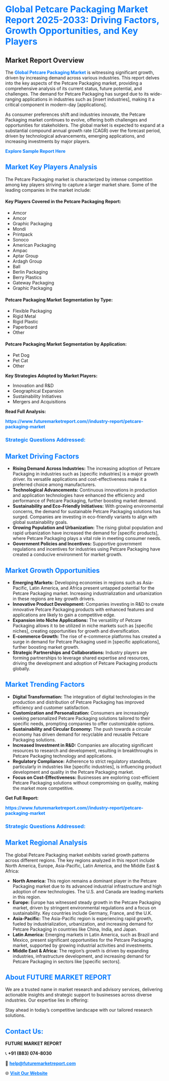 <h1 style="color: #007BFF;">Global Petcare Packaging Market Report 2025-2033: Driving Factors, Growth Opportunities, and Key Players</h1>

<section id="overview">
<h2>Market Report Overview</h2>
<p>The <a href="https://www.futuremarketreport.com//industry-report/petcare-packaging-market" style="color: #007BFF; text-decoration: none;"><strong>Global Petcare Packaging Market</strong></a> is witnessing significant growth, driven by increasing demand across various industries. This report delves into the key aspects of the Petcare Packaging market, providing a comprehensive analysis of its current status, future potential, and challenges. The demand for Petcare Packaging has surged due to its wide-ranging applications in industries such as [insert industries], making it a critical component in modern-day [applications].</p>
<p>As consumer preferences shift and industries innovate, the Petcare Packaging market continues to evolve, offering both challenges and opportunities for stakeholders. The global market is expected to expand at a substantial compound annual growth rate (CAGR) over the forecast period, driven by technological advancements, emerging applications, and increasing investments by major players.</p>
</section>

<section id="overview">
<p><a href="https://www.futuremarketreport.com//request-sample/reportId=50928" style="color: #007BFF; text-decoration: none;"><strong>Explore Sample Report Here</strong></a></p>
</section>

<section id="key-players">
<h2 style="color: #007BFF;">Market Key Players Analysis</h2>
<p>The Petcare Packaging market is characterized by intense competition among key players striving to capture a larger market share. Some of the leading companies in the market include:</p>
<h4>Key Players Covered in the Petcare Packaging Report:</h4>
<ul><li>Amcor</li><li>Amcor</li><li>Graphic Packaging</li><li>Mondi</li><li>Printpack</li><li>Sonoco</li><li>American Packaging</li><li>Ampac</li><li>Aptar Group</li><li>Ardagh Group</li><li>Ball</li><li>Berlin Packaging</li><li>Berry Plastics</li><li>Gateway Packaging</li><li>Graphic Packaging</li></ul>
<h4>Petcare Packaging Market Segmentation by Type:</h4>
<ul><li>Flexible Packaging</li><li>Rigid Metal</li><li>Rigid Plastic</li><li>Paperboard</li><li>Other</li></ul>

<h4>Petcare Packaging Market Segmentation by Application:</h4>
<ul><li>Pet Dog</li><li>Pet Cat</li><li>Other</li></ul>
<p><strong>Key Strategies Adopted by Market Players:</strong></p>
<ul>
<li>Innovation and R&D</li>
<li>Geographical Expansion</li>
<li>Sustainability Initiatives</li>
<li>Mergers and Acquisitions</li>
</ul>
</section>

<section>
<p><strong>Read Full Analysis: </strong></p><a href="https://www.futuremarketreport.com//industry-report/petcare-packaging-market" style="color: #007BFF; text-decoration: none;"><strong>https://www.futuremarketreport.com//industry-report/petcare-packaging-market</strong></a>
<h3 style="color: #007BFF;">Strategic Questions Addressed:</h3>
</section>

<section id="driving-factors">
<h2 style="color: #007BFF;">Market Driving Factors</h2>
<ul>
<li><strong>Rising Demand Across Industries:</strong> The increasing adoption of Petcare Packaging in industries such as [specific industries] is a major growth driver. Its versatile applications and cost-effectiveness make it a preferred choice among manufacturers.</li>
<li><strong>Technological Advancements:</strong> Continuous innovations in production and application technologies have enhanced the efficiency and performance of Petcare Packaging, further boosting market demand.</li>
<li><strong>Sustainability and Eco-Friendly Initiatives:</strong> With growing environmental concerns, the demand for sustainable Petcare Packaging solutions has surged. Companies are investing in eco-friendly variants to align with global sustainability goals.</li>
<li><strong>Growing Population and Urbanization:</strong> The rising global population and rapid urbanization have increased the demand for [specific products], where Petcare Packaging plays a vital role in meeting consumer needs.</li>
<li><strong>Government Policies and Incentives:</strong> Supportive government regulations and incentives for industries using Petcare Packaging have created a conducive environment for market growth.</li>
</ul>
</section>

<section id="growth-opportunities">
<h2 style="color: #007BFF;">Market Growth Opportunities</h2>
<ul>
<li><strong>Emerging Markets:</strong> Developing economies in regions such as Asia-Pacific, Latin America, and Africa present untapped potential for the Petcare Packaging market. Increasing industrialization and urbanization in these regions are key growth drivers.</li>
<li><strong>Innovative Product Development:</strong> Companies investing in R&D to create innovative Petcare Packaging products with enhanced features and applications are likely to gain a competitive edge.</li>
<li><strong>Expansion into Niche Applications:</strong> The versatility of Petcare Packaging allows it to be utilized in niche markets such as [specific niches], creating opportunities for growth and diversification.</li>
<li><strong>E-commerce Growth:</strong> The rise of e-commerce platforms has created a surge in demand for Petcare Packaging used in [specific applications], further boosting market growth.</li>
<li><strong>Strategic Partnerships and Collaborations:</strong> Industry players are forming partnerships to leverage shared expertise and resources, driving the development and adoption of Petcare Packaging products globally.</li>
</ul>
</section>

<section id="trending-factors">
<h2 style="color: #007BFF;">Market Trending Factors</h2>
<ul>
<li><strong>Digital Transformation:</strong> The integration of digital technologies in the production and distribution of Petcare Packaging has improved efficiency and customer satisfaction.</li>
<li><strong>Customization and Personalization:</strong> Consumers are increasingly seeking personalized Petcare Packaging solutions tailored to their specific needs, prompting companies to offer customizable options.</li>
<li><strong>Sustainability and Circular Economy:</strong> The push towards a circular economy has driven demand for recyclable and reusable Petcare Packaging solutions.</li>
<li><strong>Increased Investment in R&D:</strong> Companies are allocating significant resources to research and development, resulting in breakthroughs in Petcare Packaging technology and applications.</li>
<li><strong>Regulatory Compliance:</strong> Adherence to strict regulatory standards, particularly in industries like [specific industries], is influencing product development and quality in the Petcare Packaging market.</li>
<li><strong>Focus on Cost-Effectiveness:</strong> Businesses are exploring cost-efficient Petcare Packaging solutions without compromising on quality, making the market more competitive.</li>
</ul>
</section>

<section>
<p><strong>Get Full Report: </strong></p><a href="https://www.futuremarketreport.com//industry-report/petcare-packaging-market" style="color: #007BFF; text-decoration: none;"><strong>https://www.futuremarketreport.com//industry-report/petcare-packaging-market</strong></a>
<h3 style="color: #007BFF;">Strategic Questions Addressed:</h3>
</section>


<section id="regional-analysis">
<h2 style="color: #007BFF;">Market Regional Analysis</h2>
<p>The global Petcare Packaging market exhibits varied growth patterns across different regions. The key regions analyzed in this report include North America, Europe, Asia-Pacific, Latin America, and the Middle East & Africa:</p>
<ul>
<li><strong>North America:</strong> This region remains a dominant player in the Petcare Packaging market due to its advanced industrial infrastructure and high adoption of new technologies. The U.S. and Canada are leading markets in this region.</li>
<li><strong>Europe:</strong> Europe has witnessed steady growth in the Petcare Packaging market, driven by stringent environmental regulations and a focus on sustainability. Key countries include Germany, France, and the U.K.</li>
<li><strong>Asia-Pacific:</strong> The Asia-Pacific region is experiencing rapid growth, fueled by industrialization, urbanization, and increasing demand for Petcare Packaging in countries like China, India, and Japan.</li>
<li><strong>Latin America:</strong> Emerging markets in Latin America, such as Brazil and Mexico, present significant opportunities for the Petcare Packaging market, supported by growing industrial activities and investments.</li>
<li><strong>Middle East & Africa:</strong> The region’s growth is driven by expanding industries, infrastructure development, and increasing demand for Petcare Packaging in sectors like [specific sectors].</li>
</ul>
</section>

<footer>
<h2 style="color: #007BFF;">About FUTURE MARKET REPORT</h2>
<p>We are a trusted name in market research and advisory services, delivering actionable insights and strategic support to businesses across diverse industries. Our expertise lies in offering:</p>

<p>Stay ahead in today’s competitive landscape with our tailored research solutions.</p>

<h2 style="color: #007BFF;">Contact Us:</h2>
<p><strong>FUTURE MARKET REPORT</strong></p>
<p>📞 <strong>+91 (883) 074-8030</strong></p>
<p>📧 <strong><a href="mailto:help@futuremarketreport.com" style="color: #007BFF;">help@futuremarketreport.com</a></strong></p>
<p>🌐 <strong><a href="https://www.futuremarketreport.com/" style="color: #007BFF;">Visit Our Website</a></strong></p>
</footer>